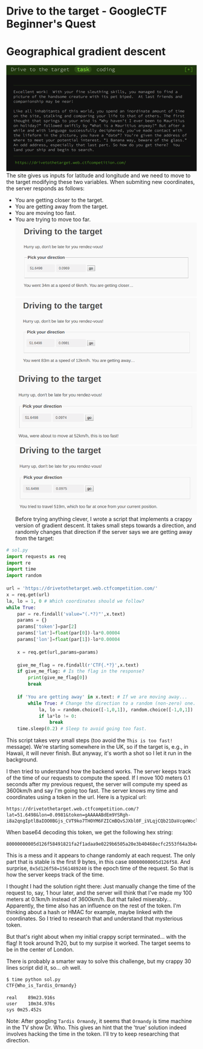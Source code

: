 # Drive to the target - GoogleCTF Beginner's Quest
# Geographical gradient descent

![Description](drivetothetarget.png)
The site gives us inputs for latitude and longitude and we need to move to the target modifying these two variables. When submiting new coordinates, the server responds as follows:
- You are getting closer to the target.
- You are getting away from the target.
- You are moving too fast.
- You are trying to move too far.
![Closer](closer.png)
![Away](away.png)
![Too fast](toofast.png)
![Too far](toofar.png)
Before trying anything clever, I wrote a script that implements a crappy version of gradient descent. It takes small steps towards a direction, and randomly changes that direction if the server says we are getting away from the target:
```python
# sol.py
import requests as req
import re
import time
import random

url = 'https://drivetothetarget.web.ctfcompetition.com/'
x = req.get(url)
la, lo = 1, 0 # Which coordinates should we follow?
while True:
    par = re.findall('value="(.*?)"',x.text)
    params = {}
    params['token']=par[2]
    params['lat']=float(par[0])-la*0.00004
    params['lon']=float(par[1])-lo*0.00004

    x = req.get(url,params=params)

    give_me_flag = re.findall(r'CTF{.*?}',x.text)
    if give_me_flag: # Is the flag in the response?
        print(give_me_flag[0])
        break

    if 'You are getting away' in x.text: # If we are moving away...
        while True: # Change the direction to a random (non-zero) one.
            la, lo = random.choice([-1,0,1]), random.choice([-1,0,1])
            if la*lo != 0:
                break
    time.sleep(0.2) # Sleep to avoid going too fast.
```
This script takes very small steps (too avoid the `This is too fast!` message). We're starting somewhere in the UK, so if the target is, e.g., in Hawaii, it will never finish. But anyway, it's worth a shot so I let it run in the background.

I then tried to understand how the backend works. The server keeps track of the time of our requests to compute the speed. If I move 100 meters 0.1 seconds after my previous request, the server will compute my speed as 3600km/h and say I'm going too fast. The server knows my time and coordinates using a token in the url. Here is a typical url:
```
https://drivetothetarget.web.ctfcompetition.com/?lat=51.6498&lon=0.0981&token=gAAAAABdEm9YSRgh-i8a2qngIptlBaIOO0BGjs_CVT9ko7THOYM6FZICmBQvSJXbl0F_iVLqjCQb21DaVcqeWoclwadmk96IZ7Nov1UJtiLaZGEz38ACRCCPCrf4x7Fg714ZWETvfIGT
```
When base64 decoding this token, we get the following hex string:
```
80000000005d126f58491821fa2f1adaa9e0229b6505a20e3b40468ecfc2553f64a3b4c739833a15920298142f4895db97417f8952ea8c241bdb50da55ca9e5a8725c1a76693de8867b368bf5509b622da646133dfc00244208f0ab7f8c7b160ef5e195844ef7c8193
```
This is a mess and it appears to change randomly at each request. The only part that is stable is the first 9 bytes, in this case `80000000005d126f58`. And surprise, `0x5d126f58=1561489240` is the epoch time of the request. So that is how the server keeps track of the time. 

I thought I had the solution right there: Just manually change the time of the request to, say, 1 hour later, and the server will think that I've made my 100 meters at 0.1km/h instead of 3600km/h. But that failed miserably... Apparently, the time also has an influence on the rest of the token. I'm thinking about a hash or HMAC for example, maybe linked with the coordinates. So I tried to research that and understand that mysterious token.

But that's right about when my initial crappy script terminated... with the flag! It took around 1h20, but to my surpise it worked. The target seems to be in the center of London.

There is probably a smarter way to solve this challenge, but my crappy 30 lines script did it, so... oh well.
```
$ time python sol.py
CTF{Who_is_Tardis_Ormandy}

real    89m23.916s
user    10m34.976s
sys 0m25.452s
```

Note: After googling `Tardis Ormandy`, it seems that `Ormandy` is time machine in the TV show Dr. Who. This gives an hint that the 'true' solution indeed involves hacking the time in the token. I'll try to keep researching that direction.
